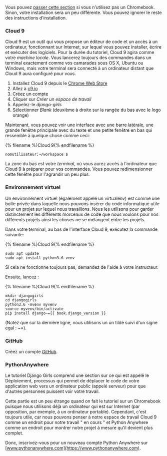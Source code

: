 Vous pouvez [passer cette section](http://tutorial.djangogirls.org/en/installation/#install-python) si vous n'utilisez pas un Chromebook. Sinon, votre installation sera un peu différente. Vous pouvez ignorer le reste des instructions d'installation.

### Cloud 9

Cloud 9 est un outil qui vous propose un éditeur de code et un accès à un ordinateur, fonctionnant sur Internet, sur lequel vous pouvez installer, écrire et exécuter des logiciels. Pour la durée du tutoriel, Cloud 9 agira comme votre *machine locale*. Vous lancerez toujours des commandes dans un terminal exactement comme vos camarades sous OS X, Ubuntu ou Windows, mais votre terminal sera connecté à un ordinateur distant que Cloud 9 aura configuré pour vous.

1. Installez Cloud 9 depuis le [Chrome Web Store](https://chrome.google.com/webstore/detail/cloud9/nbdmccoknlfggadpfkmcpnamfnbkmkcp)
2. Allez à [c9.io](https://c9.io)
3. Créez un compte
4. Cliquer sur *Créer un espace de travail*
5. Appelez-le *django-girls*
6. Sélectionner *Blank* (deuxième à droite sur la rangée du bas avec le logo orange)

Maintenant, vous pouvez voir une interface avec une barre latérale, une grande fenêtre principale avec du texte et une petite fenêtre en bas qui ressemble à quelque chose comme ceci:

{% filename %}Cloud 9{% endfilename %}

    nomutilisateur:~/workspace $
    

La zone du bas est votre *terminal*, où vous aurez accès à l'ordinateur que Cloud 9 à préparer pour vos commandes. Vous pouvez redimensionner cette fenêtre pour l'agrandir un peu plus.

### Environnement virtuel

Un environnement virtuel (également appelé un virtualenv) est comme une boîte privée dans laquelle nous pouvons insérer du code informatique utile pour un projet sur lequel nous travaillons. Nous les utilisons pour garder distinctement les différents morceaux de code que nous voulons pour nos différents projets ainsi les choses ne se mélangent entre les projets.

Dans votre terminal, au bas de l'interface Cloud 9, exécutez la commande suivante:

{% filename %}Cloud 9{% endfilename %}

    sudo apt update
    sudo apt install python3.6-venv
    

Si cela ne fonctionne toujours pas, demandez de l'aide à votre instructeur.

Ensuite, lancez :

{% filename %}Cloud 9{% endfilename %}

    mkdir djangogirls
    cd djangogirls
    python3.6 -mvenv myvenv
    source myvenv/bin/activate
    pip install django~={{ book.django_version }}
    

(Notez que sur la dernière ligne, nous utilisons un un tilde suivi d'un signe egal : ~=).

### GitHub

Créez un compte [GitHub](https://github.com).

### PythonAnywhere

Le tutoriel Django Girls comprend une section sur ce qui est appelé le Déploiement, processus qui permet de déplacer le code de votre application web vers un ordinateur public (appelé serveur) pour que d'autres personnes puissent voir votre travail.

Cette partie est un peu étrange quand on fait le tutoriel sur un Chromebook puisque nous utilisons déjà un ordinateur qui est sur Internet (par opposition, par exemple, à un ordinateur portable). Cependant, c'est toujours utile, car nous pouvons penser à notre espace de travail Cloud 9 comme un endroit pour notre travail " en cours " et Python Anywhere comme un endroit pour montrer notre projet à mesure qu'il devient plus complet.

Donc, inscrivez-vous pour un nouveau compte Python Anywhere sur [www.pythonanywhere.com](https://www.pythonanywhere.com).
